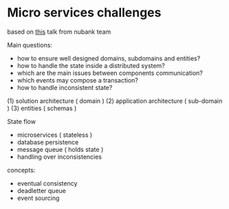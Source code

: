 # Micro services challenges

based on [this](https://www.youtube.com/watch?v=aQLv4F1PpTY&t=1382s) talk from nubank team

Main questions:

* how to ensure well designed domains, subdomains and entities?
* how to handle the state inside a distributed system?
* which are the main issues between components communication?
* which events may compose a transaction?
* how to handle inconsistent state?


(1) solution architecture ( domain )
(2) application architecture ( sub-domain )
(3) entities ( schemas )

State flow

* microservices ( stateless )
* database persistence
* message queue ( holds state )
* handling over inconsistencies

concepts:

* eventual consistency
* deadletter queue
* event sourcing 